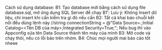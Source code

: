 Cách sử dụng database:
B1: Tạo database mới bằng cách sử dụng file database.sql, mở ứng dụng SQL Server để chạy
B1': Lưu ý: Không Insert dữ liệu, chỉ insert khi cần kiểm tra gì đó nếu cần
B2: Tất cả khai báo chuỗi kết nối đều dùng lệnh này
//string connectionString = @"Data Source=.\;Initial Catalog=<Tên DB của máy>;Integrated Security=True;";
Nếu bug thì vào Appconfig sửa tên Data Source thành tên máy của mình
B3: Mở code và chạy thôi, nếu có lỗi báo trên nhóm.
B4: Chúc mọi người mai báo cáo tốt nheee
